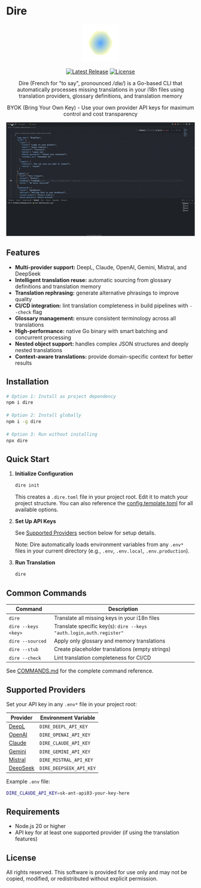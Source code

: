 # Dire

<p align="center">
<img src="https://raw.githubusercontent.com/juliandreas/dire-cli/refs/heads/main/assets/dire.png" alt="Dire Logo">
</p>

<p align="center">
    <a href="https://github.com/juliandreas/dire-cli/releases"><img src="https://img.shields.io/github/release/juliandreas/dire-cli" alt="Latest Release"></a>
    <a href="https://github.com/juliandreas/dire-cli/blob/main/LICENSE"><img src="https://img.shields.io/badge/license-freeware-black" alt="License"></a>
</p>

<p align="center">
Dire (French for "to say", pronounced <em>/diʁ/</em>) is a Go-based CLI that automatically processes missing translations in your i18n files using translation providers, glossary definitions, and translation memory
</p>

<p align="center">
BYOK (Bring Your Own Key) - Use your own provider API keys for maximum control and cost transparency
</p>

<p align="center">
<img src="https://raw.githubusercontent.com/juliandreas/dire-cli/refs/heads/main/assets/demo.gif" alt="Dire Demo" width="800">
</p>

## Features

- **Multi-provider support:** DeepL, Claude, OpenAI, Gemini, Mistral, and DeepSeek
- **Intelligent translation reuse:** automatic sourcing from glossary definitions and translation memory
- **Translation rephrasing:** generate alternative phrasings to improve quality
- **CI/CD integration:** lint translation completeness in build pipelines with `--check` flag
- **Glossary management:** ensure consistent terminology across all translations
- **High-performance:** native Go binary with smart batching and concurrent processing
- **Nested object support:** handles complex JSON structures and deeply nested translations
- **Context-aware translations:** provide domain-specific context for better results

## Installation

```bash
# Option 1: Install as project dependency
npm i dire

# Option 2: Install globally
npm i -g dire

# Option 3: Run without installing
npx dire
```

## Quick Start

1. **Initialize Configuration**

   ```bash
   dire init
   ```

   This creates a `.dire.toml` file in your project root. Edit it to match your project structure. You can also reference the [config.template.toml](config.template.toml) for all available options.

2. **Set Up API Keys**

   See [Supported Providers](#supported-providers) section below for setup details.

   Note: Dire automatically loads environment variables from any `.env*` files in your current directory (e.g., `.env`, `.env.local`, `.env.production`).

3. **Run Translation**

   ```bash
   dire
   ```

## Common Commands

| Command             | Description                                                         |
| ------------------- | ------------------------------------------------------------------- |
| `dire`              | Translate all missing keys in your i18n files                       |
| `dire --keys <key>` | Translate specific key(s): `dire --keys "auth.login,auth.register"` |
| `dire --sourced`    | Apply only glossary and memory translations                         |
| `dire --stub`       | Create placeholder translations (empty strings)                     |
| `dire --check`      | Lint translation completeness for CI/CD                             |

See [COMMANDS.md](COMMANDS.md) for the complete command reference.

## Supported Providers

Set your API key in any `.env*` file in your project root:

| Provider                             | Environment Variable    |
| ------------------------------------ | ----------------------- |
| [DeepL](https://www.deepl.com/)      | `DIRE_DEEPL_API_KEY`    |
| [OpenAI](https://openai.com/)        | `DIRE_OPENAI_API_KEY`   |
| [Claude](https://www.anthropic.com/) | `DIRE_CLAUDE_API_KEY`   |
| [Gemini](https://gemini.google.com/) | `DIRE_GEMINI_API_KEY`   |
| [Mistral](https://mistral.ai/)       | `DIRE_MISTRAL_API_KEY`  |
| [DeepSeek](https://deepseek.com/)    | `DIRE_DEEPSEEK_API_KEY` |

Example `.env` file:

```bash
DIRE_CLAUDE_API_KEY=sk-ant-api03-your-key-here
```

## Requirements

- Node.js 20 or higher
- API key for at least one supported provider (if using the translation features)

## License

All rights reserved. This software is provided for use only and may not be copied, modified, or redistributed without explicit permission.
